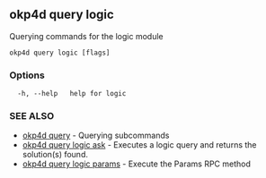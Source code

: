 ## okp4d query logic

Querying commands for the logic module

```
okp4d query logic [flags]
```

### Options

```
  -h, --help   help for logic
```

### SEE ALSO

* [okp4d query](okp4d_query.md)	 - Querying subcommands
* [okp4d query logic ask](okp4d_query_logic_ask.md)	 - Executes a logic query and returns the solution(s) found.
* [okp4d query logic params](okp4d_query_logic_params.md)	 - Execute the Params RPC method
